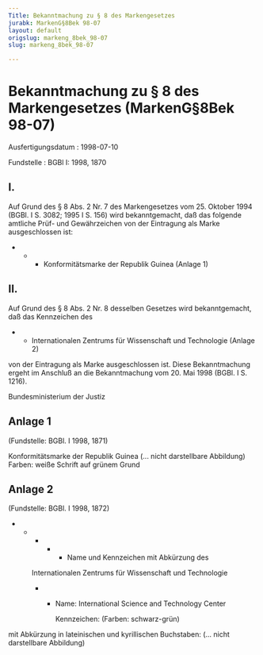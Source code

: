 ```yaml
---
Title: Bekanntmachung zu § 8 des Markengesetzes
jurabk: MarkenG§8Bek 98-07
layout: default
origslug: markeng_8bek_98-07
slug: markeng_8bek_98-07

---
```


# Bekanntmachung zu § 8 des Markengesetzes (MarkenG§8Bek 98-07)

Ausfertigungsdatum
:   1998-07-10

Fundstelle
:   BGBl I: 1998, 1870



## I.

Auf Grund des § 8 Abs. 2 Nr. 7 des Markengesetzes vom 25. Oktober 1994
(BGBl. I S. 3082; 1995 I S. 156) wird bekanntgemacht, daß das folgende
amtliche Prüf- und Gewährzeichen von der Eintragung als Marke
ausgeschlossen ist:

*
    *
        *   Konformitätsmarke der Republik Guinea (Anlage 1)











## II.

Auf Grund des § 8 Abs. 2 Nr. 8 desselben Gesetzes wird bekanntgemacht,
daß das Kennzeichen des

*
    *   Internationalen Zentrums für Wissenschaft und Technologie (Anlage 2)






von der Eintragung als Marke ausgeschlossen ist.
Diese Bekanntmachung ergeht im Anschluß an die Bekanntmachung vom 20.
Mai 1998 (BGBl. I S. 1216).

Bundesministerium der Justiz


## Anlage 1

(Fundstelle: BGBl. I 1998, 1871)

Konformitätsmarke der Republik Guinea
(... nicht darstellbare Abbildung)
Farben: weiße Schrift auf grünem Grund


## Anlage 2

(Fundstelle: BGBl. I 1998, 1872)


*
    *
        *
            *
                *   Name und Kennzeichen mit Abkürzung des










        Internationalen Zentrums für Wissenschaft und Technologie

        *
            *
                Name: International Science and Technology Center


                Kennzeichen: (Farben: schwarz-grün)















mit Abkürzung in lateinischen und kyrillischen Buchstaben:
(... nicht darstellbare Abbildung)

